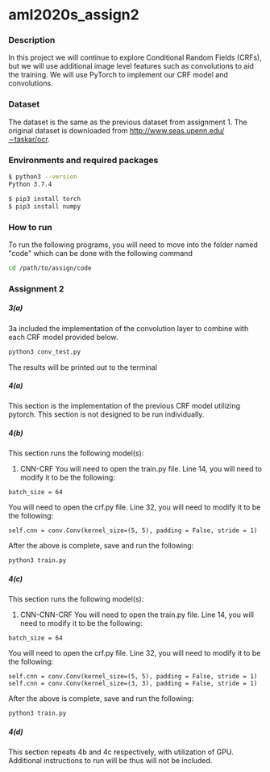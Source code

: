 # aml2020s_assign2

### Description
In this project we will continue to explore Conditional Random Fields (CRFs), but we will use additional image level features such as convolutions to aid the training. We will use PyTorch to implement our CRF model and convolutions.

### Dataset
The dataset is the same as the previous dataset from assignment 1. The original dataset is downloaded from http://www.seas.upenn.edu/∼taskar/ocr. 

### Environments and required packages
```bash
$ python3 --version
Python 3.7.4

$ pip3 install torch
$ pip3 install numpy
```

### How to run
To run the following programs, you will need to move into the folder named "code" which can be done with the following command
```bash
cd /path/to/assign/code
```

### Assignment 2
##### 3(a)
3a included the implementation of the convolution layer to combine with each CRF model provided below.
```bash
python3 conv_test.py
```
The results will be printed out to the terminal

##### 4(a)
This section is the implementation of the previous CRF model utilizing pytorch. This section is not designed to be run individually.

##### 4(b)
This section runs the following model(s):
  1. CNN-CRF
You will need to open the train.py file. Line 14, you will need to modify it to be the following:
```
batch_size = 64
```
You will need to open the crf.py file. Line 32, you will need to modify it to be the following:
```
self.cnn = conv.Conv(kernel_size=(5, 5), padding = False, stride = 1) 
```
After the above is complete, save and run the following:
 ```bash
 python3 train.py
 ```
 ##### 4(c)
 This section runs the following model(s):
  1. CNN-CNN-CRF
 You will need to open the train.py file. Line 14, you will need to modify it to be the following:
 ```
batch_size = 64
```
You will need to open the crf.py file. Line 32, you will need to modify it to be the following:
```
self.cnn = conv.Conv(kernel_size=(5, 5), padding = False, stride = 1) 
self.cnn = conv.Conv(kernel_size=(3, 3), padding = False, stride = 1) 
```
After the above is complete, save and run the following:
 ```bash
 python3 train.py
 ```
 ##### 4(d)
 This section repeats 4b and 4c respectively, with utilization of GPU. Additional instructions to run will be thus will not be included.
